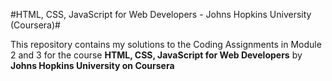 #HTML, CSS, JavaScript for Web Developers - Johns Hopkins University (Coursera)#

This repository contains my solutions to the Coding Assignments in Module 2 and 3 for the course **HTML, CSS, JavaScript for Web Developers** by **Johns Hopkins University on Coursera** 

